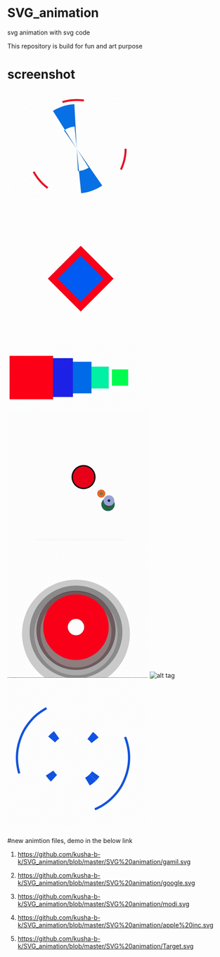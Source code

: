 # SVG_animation
svg animation with svg code

This repository is build for fun and art purpose  
# screenshot

![alt tag](https://github.com/kusha-b-k/SVG_animation/blob/master/output/a.gif)
![alt tag](https://github.com/kusha-b-k/SVG_animation/blob/master/output/b.gif)
![alt tag](https://github.com/kusha-b-k/SVG_animation/blob/master/output/c.gif)
![alt tag](https://github.com/kusha-b-k/SVG_animation/blob/master/output/cc.gif)
![alt tag](https://github.com/kusha-b-k/SVG_animation/blob/master/output/dd.gif)
![alt tag](https://github.com/kusha-b-k/SVG_animation/blob/master/output/ggs.gif)
![alt tag](https://github.com/kusha-b-k/SVG_animation/blob/master/output/kk.gif)

#new animtion files, demo in the below link


1. https://github.com/kusha-b-k/SVG_animation/blob/master/SVG%20animation/gamil.svg

2. https://github.com/kusha-b-k/SVG_animation/blob/master/SVG%20animation/google.svg

3. https://github.com/kusha-b-k/SVG_animation/blob/master/SVG%20animation/modi.svg

4. https://github.com/kusha-b-k/SVG_animation/blob/master/SVG%20animation/apple%20inc.svg

5. https://github.com/kusha-b-k/SVG_animation/blob/master/SVG%20animation/Target.svg
